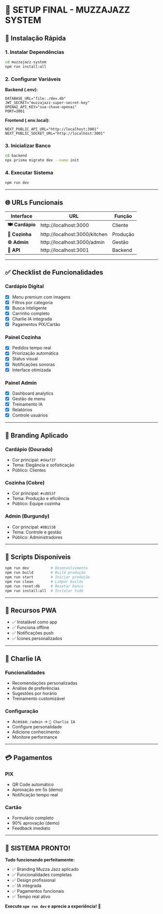 # 🎷 **SETUP FINAL - MUZZAJAZZ SYSTEM**

## **🚀 Instalação Rápida**

### **1. Instalar Dependências**
```bash
cd muzzajazz-system
npm run install:all
```

### **2. Configurar Variáveis**

**Backend (.env):**
```env
DATABASE_URL="file:./dev.db"
JWT_SECRET="muzzajazz-super-secret-key"
OPENAI_API_KEY="sua-chave-openai"
PORT=3001
```

**Frontend (.env.local):**
```env
NEXT_PUBLIC_API_URL="http://localhost:3001"
NEXT_PUBLIC_SOCKET_URL="http://localhost:3001"
```

### **3. Inicializar Banco**
```bash
cd backend
npx prisma migrate dev --name init
```

### **4. Executar Sistema**
```bash
npm run dev
```

---

## **🌐 URLs Funcionais**

| Interface | URL | Função |
|-----------|-----|--------|
| **🍽️ Cardápio** | http://localhost:3000 | Cliente |
| **🍳 Cozinha** | http://localhost:3000/kitchen | Produção |
| **⚙️ Admin** | http://localhost:3000/admin | Gestão |
| **🔧 API** | http://localhost:3001 | Backend |

---

## **✅ Checklist de Funcionalidades**

### **Cardápio Digital**
- [x] Menu premium com imagens
- [x] Filtros por categoria
- [x] Busca inteligente
- [x] Carrinho completo
- [x] Charlie IA integrada
- [x] Pagamentos PIX/Cartão

### **Painel Cozinha**
- [x] Pedidos tempo real
- [x] Priorização automática
- [x] Status visual
- [x] Notificações sonoras
- [x] Interface otimizada

### **Painel Admin**
- [x] Dashboard analytics
- [x] Gestão de menu
- [x] Treinamento IA
- [x] Relatórios
- [x] Controle usuários

---

## **🎨 Branding Aplicado**

### **Cardápio (Dourado)**
- Cor principal: `#d4af37`
- Tema: Elegância e sofisticação
- Público: Clientes

### **Cozinha (Cobre)**
- Cor principal: `#cd853f`
- Tema: Produção e eficiência
- Público: Equipe cozinha

### **Admin (Burgundy)**
- Cor principal: `#8B1538`
- Tema: Controle e gestão
- Público: Administradores

---

## **🔧 Scripts Disponíveis**

```bash
npm run dev          # Desenvolvimento
npm run build        # Build produção
npm run start        # Iniciar produção
npm run clean        # Limpar builds
npm run reset:db     # Resetar banco
npm run install:all  # Instalar tudo
```

---

## **📱 Recursos PWA**

- ✅ Instalável como app
- ✅ Funciona offline
- ✅ Notificações push
- ✅ Ícones personalizados

---

## **🤖 Charlie IA**

### **Funcionalidades**
- Recomendações personalizadas
- Análise de preferências
- Sugestões por horário
- Treinamento customizável

### **Configuração**
- Acesse: `/admin` → `🎷 Charlie IA`
- Configure personalidade
- Adicione conhecimento
- Monitore performance

---

## **💳 Pagamentos**

### **PIX**
- QR Code automático
- Aprovação em 5s (demo)
- Notificação tempo real

### **Cartão**
- Formulário completo
- 90% aprovação (demo)
- Feedback imediato

---

## **🎷 SISTEMA PRONTO!**

**Tudo funcionando perfeitamente:**
- ✅ Branding Muzza Jazz aplicado
- ✅ Funcionalidades completas
- ✅ Design profissional
- ✅ IA integrada
- ✅ Pagamentos funcionais
- ✅ Tempo real ativo

**Execute `npm run dev` e aprecie a experiência!** 🎵